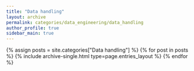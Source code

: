 ```yaml
---
title: "Data handling"
layout: archive
permalink: categories/data_engineering/data_handling
author_profile: true
sidebar_main: true
---
```



{% assign posts = site.categories["Data handling"] %}
{% for post in posts %} {% include archive-single.html type=page.entries_layout %} {% endfor %}